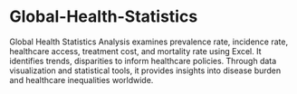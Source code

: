 # Global-Health-Statistics
Global Health Statistics Analysis  examines prevalence rate, incidence rate, healthcare access, treatment cost, and mortality rate using Excel. It identifies trends, disparities to inform healthcare policies. Through data visualization and statistical tools, it provides insights into disease burden and healthcare inequalities worldwide.

